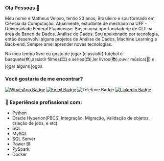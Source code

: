 ### Olá Pessoas 👋

Meu nome é Matheus Veloso, tenho 23 anos, Brasileiro e sou formado em Ciência da Computação. Atualmente, estudante de mestrado na UFF - Universidade Federal Fluminense. Busco uma oportunidadede de CLT na área de Banco de Dados, Análise de Dados. Sou apaixonado por tecnologia, então desenvolvi alguns projetos de Análise de Dados, Machine Learning e Back-end. Sempre amei aprender novas tecnologias.

No meu tempo livre eu gosto de jogar (e assistir) futebol e basquete(⚽️),assistir filmes(🎞️) e séries(📺),ler livros(📚),ouvir música(🎵) e jogar alguns jogos.

### Você gostaria de me encontrar?

[![WhatsApp Badge](https://img.shields.io/static/v1?label=WhatsApp&message=(21)995324404&color=success)](https://api.whatsapp.com/send?1=pt_BR&phone=5521995324404)
[![Email Badge](https://img.shields.io/badge/Email-mthsveloso@hotmail.com-blue)](mailto:mthsveloso@hotmail.com)
![Telefone Badge](https://img.shields.io/static/v1?label=Telefone%20p/%20Contato&message=(21)995324404&color=blue)
[![Linkedin Badge](https://img.shields.io/badge/-LinkedIn-blue?style=flat-square&logo=Linkedin&logoColor=white&link=https://www.linkedin.com/in/matheus-veloso-da-silva-a1a6a4180/)](https://www.linkedin.com/in/matheus-veloso-da-silva-a1a6a4180/)

### 🌱 Experiência profissional com:

- Python
- Oracle Hyperion(PBCS, Integração, Migração, Validação de objetos, criação de jobs, e etc)
- SQL
- MySQL
- SQL Server
- Power BI
- PySpark
- Docker
